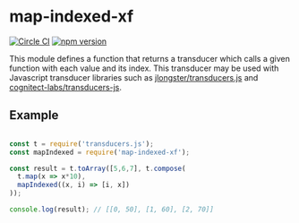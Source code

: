 # map-indexed-xf

[![Circle CI](https://circleci.com/gh/AgentME/map-indexed-xf.svg?style=shield)](https://circleci.com/gh/AgentME/map-indexed-xf)
[![npm version](https://badge.fury.io/js/map-indexed-xf.svg)](https://badge.fury.io/js/map-indexed-xf)

This module defines a function that returns a transducer which calls a given
function with each value and its index. This transducer may be used with
Javascript transducer libraries such as
[jlongster/transducers.js](https://github.com/jlongster/transducers.js) and
[cognitect-labs/transducers-js](https://github.com/cognitect-labs/transducers-js).

## Example

```js

const t = require('transducers.js');
const mapIndexed = require('map-indexed-xf');

const result = t.toArray([5,6,7], t.compose(
  t.map(x => x*10),
  mapIndexed((x, i) => [i, x])
));

console.log(result); // [[0, 50], [1, 60], [2, 70]]
```
